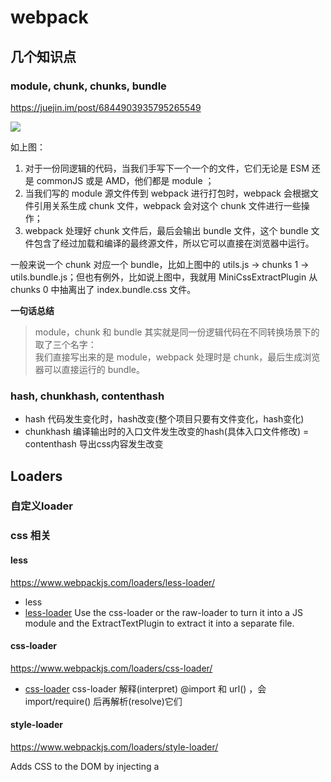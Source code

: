 # webpack

## 几个知识点

### module, chunk, chunks, bundle

https://juejin.im/post/6844903935795265549

![](./code/docs/img/module-chunk.png)

如上图：

1.  对于一份同逻辑的代码，当我们手写下一个一个的文件，它们无论是 ESM 还是 commonJS 或是 AMD，他们都是 module ；
2.  当我们写的 module 源文件传到 webpack 进行打包时，webpack 会根据文件引用关系生成 chunk 文件，webpack 会对这个 chunk 文件进行一些操作；
3.  webpack 处理好 chunk 文件后，最后会输出 bundle 文件，这个 bundle 文件包含了经过加载和编译的最终源文件，所以它可以直接在浏览器中运行。


一般来说一个 chunk 对应一个 bundle，比如上图中的 utils.js -> chunks 1 -> utils.bundle.js；但也有例外，比如说上图中，我就用 MiniCssExtractPlugin 从 chunks 0 中抽离出了 index.bundle.css 文件。

**一句话总结**

> module，chunk 和 bundle 其实就是同一份逻辑代码在不同转换场景下的取了三个名字： <br/>
我们直接写出来的是 module，webpack 处理时是 chunk，最后生成浏览器可以直接运行的 bundle。


### hash, chunkhash, contenthash

- hash 代码发生变化时，hash改变(整个项目只要有文件变化，hash变化)
- chunkhash 编译输出时的入口文件发生改变的hash(具体入口文件修改)
= contenthash 导出css内容发生改变

## Loaders

### 自定义loader

### css 相关

#### less

https://www.webpackjs.com/loaders/less-loader/

- less 
- [less-loader](https://www.webpackjs.com/loaders/less-loader/#%E7%A4%BA%E4%BE%8B) Use the css-loader or the raw-loader to turn it into a JS module and the ExtractTextPlugin to extract it into a separate file.

#### css-loader
https://www.webpackjs.com/loaders/css-loader/

- [css-loader](https://www.webpackjs.com/loaders/css-loader/#%E7%94%A8%E6%B3%95)  css-loader 解释(interpret) @import 和 url() ，会 import/require() 后再解析(resolve)它们

#### style-loader
https://www.webpackjs.com/loaders/style-loader/

Adds CSS to the DOM by injecting a <style> tag

#### postcss-loader
https://www.webpackjs.com/loaders/postcss-loader/

Loader for webpack to process CSS with PostCSS

执行要在css-loader之前（即配置在css-loader之后（默认执行顺序））
```sh
yarn add postcss postcss-loader -D

yarn add autoprefixer -D // postcss插件
```

#### 插件相关

##### mini-css-extract-plugin


### 插件相关

#### html-webpack-plugin

多页面配置
chunks

#### clean-webpack-plugin


## 其他工具

- [glob](https://www.npmjs.com/package/glob)
Match files using the patterns the shell uses, like stars and stuff.

## 知识点

-  通用配置
```
    - module  
      - rules
        - less
          - style-loader/miniCssExtractPlugin.loader
          - css-loader
          - autoprefixer-loader
          - less-loader
        - image (png, jpg, jpeg, gif)
          - url-loader(推荐)
          - file-loader
        - js
          - ⭐️ babel-loader(配置)
        - font
          - file-loader
        - svg
          - svg-inline-loader
          - svg-sprite-loader
    - plugins
      - clean-webpack-plugin
      - html-webpack-plugin
      - mini-css-extract-plugin
```

- 单页面配置
- 多页面配置
- hmr
- WebpackDevServer
- babel
    @babel/core (corejs 2, 3)
    @babel/preset-env
    polyfill 及按需引用
- 自定义plugin（本质：对webpack功能进行扩展）